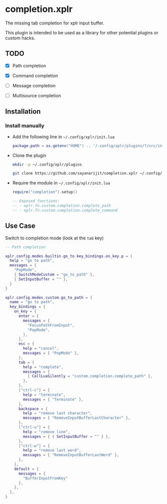 completion.xplr
===============

The missing tab completion for xplr input buffer.

This plugin is intended to be used as a library for other potential plugins
or custom hacks.


TODO
----

- [x] Path completion
- [x] Command completion
- [ ] Message completion
- [ ] Multisource completion


Installation
------------

### Install manually

- Add the following line in `~/.config/xplr/init.lua`

  ```lua
  package.path = os.getenv("HOME") .. '/.config/xplr/plugins/?/src/init.lua'
  ```

- Clone the plugin

  ```bash
  mkdir -p ~/.config/xplr/plugins

  git clone https://github.com/sayanarijit/completion.xplr ~/.config/xplr/plugins/completion
  ```

- Require the module in `~/.config/xplr/init.lua`

  ```lua
  require("completion").setup()

  -- Exposed functions:
  -- - xplr.fn.custom.completion.complete_path
  -- - xplr.fn.custom.completion.complete_command
  ```


Use Case
--------

Switch to completion mode (look at the `tab` key)

  ```lua
  -- Path completion

  xplr.config.modes.builtin.go_to.key_bindings.on_key.p = {
    help = "go to path",
    messages = {
      "PopMode",
      { SwitchModeCustom = "go_to_path" },
      { SetInputBuffer = "" },
    }
  }

  xplr.config.modes.custom.go_to_path = {
    name = "go to path",
    key_bindings = {
      on_key = {
        enter = {
          messages = {
            "FocusPathFromInput",
            "PopMode",
          },
        },
        esc = {
          help = "cancel",
          messages = { "PopMode" },
        },
        tab = {
          help = "complete",
          messages = {
            { CallLuaSilently = "custom.completion.complete_path" },
          },
        },
        ["ctrl-c"] = {
          help = "terminate",
          messages = { "Terminate" },
        },
        backspace = {
          help = "remove last character",
          messages = { "RemoveInputBufferLastCharacter" },
        },
        ["ctrl-u"] = {
          help = "remove line",
          messages = { { SetInputBuffer = "" } },
        },
        ["ctrl-w"] = {
          help = "remove last word",
          messages = { "RemoveInputBufferLastWord" },
        },
      },
      default = {
        messages = {
          "BufferInputFromKey"
        },
      },
    },
  }
  ```
